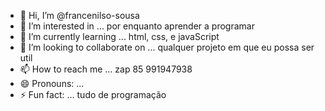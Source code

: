- 👋 Hi, I’m @francenilso-sousa
- 👀 I’m interested in ... por enquanto aprender a programar
- 🌱 I’m currently learning ... html, css, e javaScript
- 💞️ I’m looking to collaborate on ... qualquer projeto em que eu possa ser util
- 📫 How to reach me ... zap 85 991947938
- 😄 Pronouns: ... 
- ⚡ Fun fact: ... tudo de programação

<!---
francenilso-sousa/francenilso-sousa is a ✨ special ✨ repository because its `README.md` (this file) appears on your GitHub profile.
You can click the Preview link to take a look at your changes.
--->
